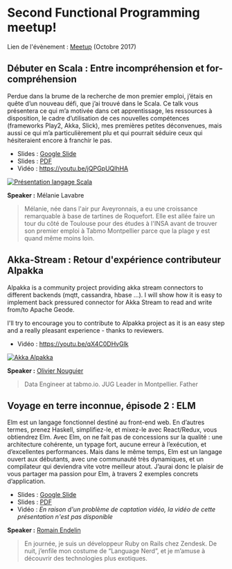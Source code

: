 # Second Functional Programming meetup!

Lien de l'évènement : [Meetup](https://www.meetup.com/fr-FR/Functional-Programming-Montpellier/events/244080708/) (Octobre 2017)

## Débuter en Scala : Entre incompréhension et for-compréhension

Perdue dans la brume de la recherche de mon premier emploi, j’étais en quête d’un nouveau défi, que j’ai trouvé dans le Scala. 
Ce talk vous présentera ce qui m’a motivée dans cet apprentissage, les ressources à disposition, le cadre d’utilisation de 
ces nouvelles compétences (frameworks Play2, Akka, Slick), 
mes premières petites déconvenues, mais aussi ce qui m’a particulièrement plu et qui pourrait séduire ceux qui 
hésiteraient encore à franchir le pas.

 * Slides : [Google Slide](https://docs.google.com/presentation/d/1SxvOP6JmNw7N9U2xuJGvaGVOZUDkw02pKXL8y_B2LyA/edit?usp=sharing)
 * Slides : [PDF](https://github.com/Functional-Programming-Montpellier/slides/raw/master/meetup-002-oct-2017/Apprendre%20le%20Scala%20pour%20son%20premier%20emploi.pdf)
 * Vidéo : https://youtu.be/jQPGpUQlhHA
 
 [![Présentation langage Scala](https://img.youtube.com/vi/jQPGpUQlhHA/0.jpg)](https://www.youtube.com/watch?v=jQPGpUQlhHA)
 
**Speaker :** Mélanie Lavabre

> Mélanie, née dans l'air pur Aveyronnais, a eu une croissance remarquable à base de tartines de Roquefort. 
> Elle est allée faire un tour du côté de Toulouse pour des études à l'INSA avant de trouver son premier emploi à 
> Tabmo Montpellier parce que la plage y est quand même moins loin.

## Akka-Stream : Retour d'expérience contributeur Alpakka

Alpakka is a community project providing akka stream connectors to different backends (mqtt, cassandra, hbase ...). I will show how it is easy to implement back pressured connector for Akka Stream to read and write from/to Apache Geode.

I'll try to encourage you to contribute to Alpakka project as it is an easy step and a really pleasant experience - thanks to reviewers.

* Vidéo : https://youtu.be/qX4C0DHvGlk
 
 [![Akka Alpakka](https://img.youtube.com/vi/qX4C0DHvGlk/0.jpg)](https://www.youtube.com/watch?v=qX4C0DHvGlk)
 

**Speaker :** [Olivier Nouguier](https://twitter.com/oNouguier)

> Data Engineer at tabmo.io. JUG Leader in Montpellier. Father

## Voyage en terre inconnue, épisode 2 : ELM

Elm est un langage fonctionnel destiné au front-end web. En d’autres termes, prenez Haskell, simplifiez-le, et mixez-le avec 
React/Redux, vous obtiendrez Elm. Avec Elm, on ne fait pas de concessions sur la qualité : une architecture cohérente, 
un typage fort, aucune erreur à l’exécution, et d’excellentes performances. Mais dans le même temps, 
Elm est un langage ouvert aux débutants, avec une communauté très dynamiques, et un compilateur qui 
deviendra vite votre meilleur atout. J’aurai donc le plaisir de vous partager ma passion pour Elm, 
à travers 2 exemples concrets d’application.

 * Slides : [Google Slide](https://docs.google.com/presentation/d/128XGMyQPqhm9j0fwe9kxSdGppoqc7d15VpCo79dwIg8/edit?usp=sharing)
 * Slides : [PDF](https://github.com/Functional-Programming-Montpellier/slides/raw/master/meetup-002-oct-2017/Voyage%20en%20terre%20inconnue%20-%20Elm.pdf)
 * Vidéo : *En raison d'un problème de captation vidéo, la vidéo de cette présentation n'est pas disponible*
 
**Speaker :** [Romain Endelin](http://twitter.com/RomainEndelin)

> En journée, je suis un développeur Ruby on Rails chez Zendesk. De nuit, j’enfile mon costume de “Language Nerd”, et je m’amuse à découvrir des technologies plus exotiques.
